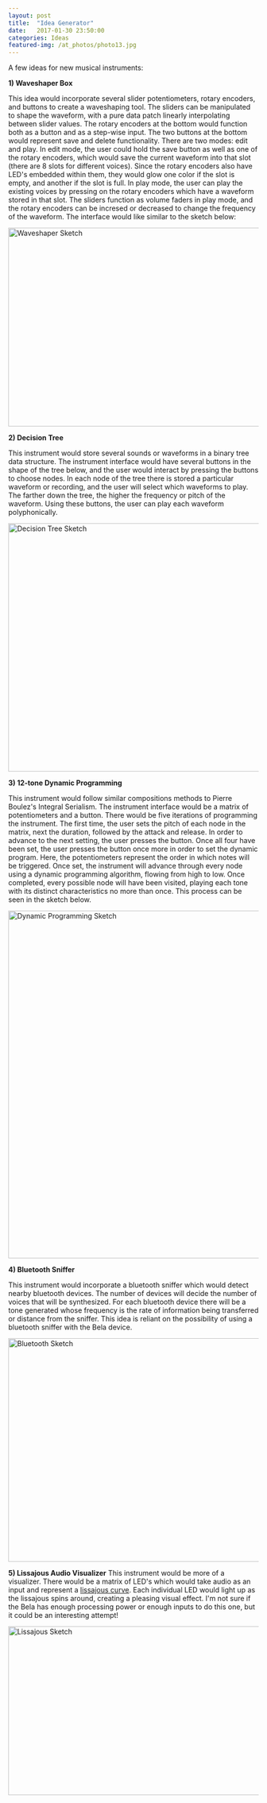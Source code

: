 ```yaml
---
layout: post
title:  "Idea Generator"
date:   2017-01-30 23:50:00
categories: Ideas
featured-img: /at_photos/photo13.jpg
---
```

A few ideas for new musical instruments:

**1) Waveshaper Box**

This idea would incorporate several slider potentiometers, rotary encoders, and buttons to create a waveshaping tool. The sliders can be manipulated to shape the waveform, with a pure data patch linearly interpolating between slider values. The rotary encoders at the bottom would function both as a button and as a step-wise input. The two buttons at the bottom would represent save and delete functionality.
There are two modes: edit and play. In edit mode, the user could hold the save button as well as one of the rotary encoders, which would save the current waveform into that slot (there are 8 slots for different voices). Since the rotary encoders also have LED's embedded within them, they would glow one color if the slot is empty, and another if the slot is full. In play mode, the user can play the existing voices by pressing on the rotary encoders which have a waveform stored in that slot. The sliders function as volume faders in play mode, and the rotary encoders can be incresed or decreased to change the frequency of the waveform. The interface would like similar to the sketch below:

<img src="/sketches/waveshaperSketch.jpg" alt="Waveshaper Sketch" width="600" height="400">

**2) Decision Tree**

This instrument would store several sounds or waveforms in a binary tree data structure. The instrument interface would have several buttons in the shape of the tree below, and the user would interact by pressing the buttons to choose nodes. In each node of the tree there is stored a particular waveform or recording, and the user will select which waveforms to play. The farther down the tree, the higher the frequency or pitch of the waveform. Using these buttons, the user can play each waveform polyphonically.

<img src="/assets/sketches/decisionTreeSketch.jpg" alt="Decision Tree Sketch" width="600" height="500">

**3) 12-tone Dynamic Programming**

This instrument would follow similar compositions methods to Pierre Boulez's Integral Serialism. The instrument interface would be a matrix of potentiometers and a button. There would be five iterations of programming the instrument. The first time, the user sets the pitch of each node in the matrix, next the duration, followed by the attack and release. In order to advance to the next setting, the user presses the button. Once all four have been set, the user presses the button once more in order to set the dynamic program. Here, the potentiometers represent the order in which notes will be triggered. Once set, the instrument will advance through every node using a dynamic programming algorithm, flowing from high to low. Once completed, every possible node will have been visited, playing each tone with its distinct characteristics no more than once. This process can be seen in the sketch below.

<img src="/assets/sketches/dynamicSketch.jpg" alt="Dynamic Programming Sketch" width="600" height="700">

**4) Bluetooth Sniffer**

This instrument would incorporate a bluetooth sniffer which would detect nearby bluetooth devices. The number of devices will decide the number of voices that will be synthesized. For each bluetooth device there will be a tone generated whose frequency is the rate of information being transferred or distance from the sniffer. This idea is reliant on the possibility of using a bluetooth sniffer with the Bela device.

<img src="/assets/sketches/bluetoothSketch.jpg" alt="Bluetooth Sketch" width="600" height="450">

**5) Lissajous Audio Visualizer**
This instrument would be more of a visualizer. There would be a matrix of LED's which would take audio as an input and represent a [lissajous curve](http://2.bp.blogspot.com/-3LHdNGfNq7w/VMMiVK75WyI/AAAAAAAAAhI/ujOdRL5807U/s1600/lissajous.gif). Each individual LED would light up as the lissajous spins around, creating a pleasing visual effect. I'm not sure if the Bela has enough processing power or enough inputs to do this one, but it could be an interesting attempt!

<img src="/assets/sketches/lissajousSketch.jpg" alt="Lissajous Sketch" width="600" height="340">

